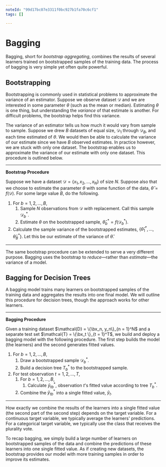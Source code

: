 ```yaml
---
noteId: "99d17bc07e3311f0bc927b1fa70c6cf1"
tags: []

---
```


# Bagging



Bagging, short for *bootstrap aggregating*, combines the results of several learners trained on bootstrapped samples of the training data. The process of bagging is very simple yet often quite powerful.  



## Bootstrapping 

Bootstrapping is commonly used in statistical problems to approximate the variance of an estimator. Suppose we observe dataset $\mathcal{D}$ and we are interested in some parameter $\theta$ (such as the mean or median). Estimating $\theta$ is one thing, but understanding the *variance* of that estimate is another. For difficult problems, the bootstrap helps find this variance. 

The variance of an estimator tells us how much it would vary from sample to sample. Suppose we drew $B$ datasets of equal size, $\mathcal{D}_1$ through $\mathcal{D}_B$, and each time estimated of $\theta$. We would then be able to calculate the variance of our estimate since we have $B$ observed estimates. In practice however, we are stuck with only one dataset. The bootstrap enables us to approximate the variance of our estimate with only one dataset. This procedure is outlined below. 



____

**Bootstrap Procedure**

Suppose we have a dataset $\mathcal{D} = \{x_1, x_2, \dots, x_N\}$ of size $N$. Suppose also that we choose to estimate the parameter $\theta$ with some function of the data, $\hat{\theta} = f(\mathcal{D})$. For some large value $B$, do the following. 

1. For $b = 1, 2, \dots, B$,
   1. Sample $N$ observations from $\mathcal{D}$ *with* replacement. Call this sample $\mathcal{D}^*_b$. 
   2. Estimate $\theta$ on the bootstrapped sample, $\hat{\theta}^*_b = f(\mathcal{D}^*_b)$. 
2. Calculate the sample variance of the bootstrapped estimates, $\{ \hat{\theta}^*_1, \dots, \hat{\theta}^*_B\}$. Let this be our estimate of the variance of $\hat{\theta}$. 

_____



The same bootstrap procedure can be extended to serve a very different purpose. Bagging uses the bootstrap to *reduce*—rather than *estimate*—the variance of a model. 



## Bagging for Decision Trees



A bagging model trains many learners on bootstrapped samples of the training data and aggregates the results into one final model. We will outline this procedure for decision trees, though the approach works for other learners. 



____

**Bagging Procedure**

Given a training dataset $\mathcal{D} = \{\bx_n, y_n\}_{n = 1}^N$ and a separate test set $\mathcal{T} = \{\bx_t \}_{t = 1}^T$, we build and deploy a bagging model with the following procedure. The first step builds the model (the learners) and the second generates fitted values. 

1. For $b =  1, 2, \dots, B$,
   1. Draw a bootstrapped sample $\mathcal{D}^*_b$. 
   2. Build a decision tree $T^*_b$ to the bootstrapped sample.
2. For test observation $t = 1, 2, \dots, T$,
   1. For $b = 1, 2, \dots, B$,
      1. Calculate $\hat{y}^*_{tb}$, observation $t$'s fitted value according to tree $T^*_b$.
   2. Combine the $\hat{y}^*_{tb}$  into a single fitted value, $\hat{y}_t$.

____



How exactly we combine the results of the learners into a single fitted value (the second part of the second step) depends on the target variable. For a continuous target variable, we typically average the learners' predictions. For a categorical target variable, we typically use the class that receives the plurality vote. 



To recap bagging, we simply build a large number of learners on bootstrapped samples of the data and combine the predictions of these learners into one single fitted value. As if creating new datasets, the bootstrap provides our model with more training samples in order to improve its estimates. 